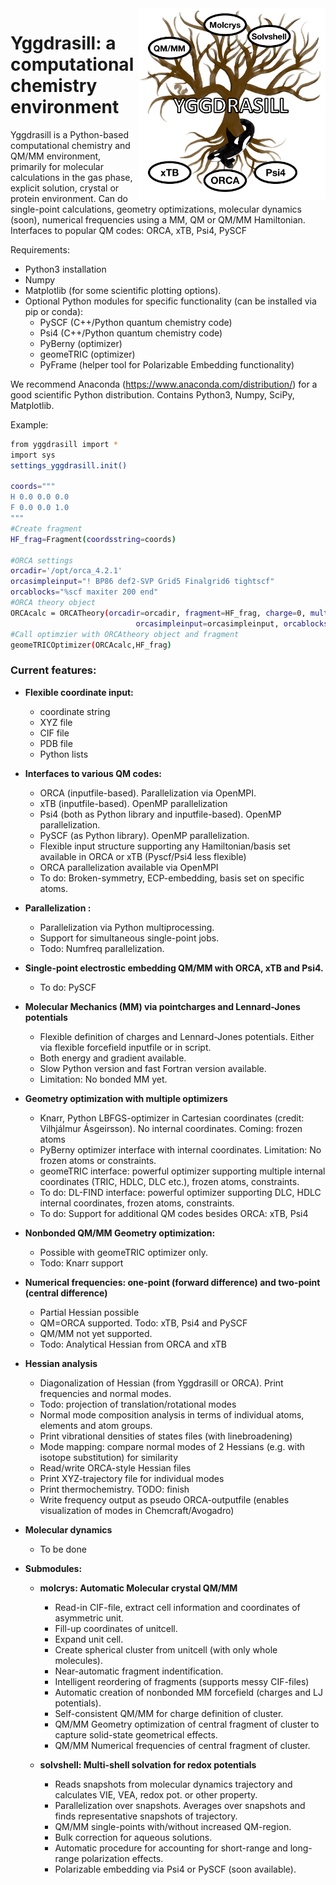 
<img src="yggdrasill-logo-v02.png" alt="drawing" width="300" align="right"/>

 # Yggdrasill: a computational chemistry environment
Yggdrasill is a Python-based computational chemistry and QM/MM environment, primarily for molecular calculations
in the gas phase, explicit solution, crystal or protein environment. Can do single-point calculations,
geometry optimizations, molecular dynamics (soon), numerical frequencies using a MM, QM or QM/MM Hamiltonian.
Interfaces to popular QM codes: ORCA, xTB, Psi4, PySCF

Requirements:
- Python3 installation
- Numpy
- Matplotlib (for some scientific plotting options).
- Optional Python modules for specific functionality (can be installed via pip or conda):
    - PySCF (C++/Python quantum chemistry code)
    - Psi4 (C++/Python quantum chemistry code)
    - PyBerny (optimizer)
    - geomeTRIC (optimizer)
    - PyFrame (helper tool for Polarizable Embedding functionality)

We recommend Anaconda (https://www.anaconda.com/distribution/) for a good scientific Python distribution. 
Contains Python3, Numpy, SciPy, Matplotlib.

Example:
```sh
from yggdrasill import *
import sys
settings_yggdrasill.init()

coords="""
H 0.0 0.0 0.0
F 0.0 0.0 1.0
"""
#Create fragment
HF_frag=Fragment(coordsstring=coords)

#ORCA settings
orcadir='/opt/orca_4.2.1'
orcasimpleinput="! BP86 def2-SVP Grid5 Finalgrid6 tightscf"
orcablocks="%scf maxiter 200 end"
#ORCA theory object
ORCAcalc = ORCATheory(orcadir=orcadir, fragment=HF_frag, charge=0, mult=1,
                         	orcasimpleinput=orcasimpleinput, orcablocks=orcablocks)
#Call optimzier with ORCAtheory object and fragment
geomeTRICOptimizer(ORCAcalc,HF_frag)
 ```

 ### Current features: 
- **Flexible coordinate input:**
    - coordinate string
    - XYZ file
    - CIF file
    - PDB file
    - Python lists
- **Interfaces to various QM codes:**
    - ORCA (inputfile-based). Parallelization via OpenMPI.
    - xTB (inputfile-based). OpenMP parallelization
    - Psi4 (both as Python library and inputfile-based). OpenMP parallelization.      
    - PySCF (as Python library). OpenMP parallelization.
    - Flexible input structure supporting any Hamiltonian/basis set available in ORCA or xTB (Pyscf/Psi4 less flexible)
    - ORCA parallelization available via OpenMPI
    - To do: Broken-symmetry, ECP-embedding, basis set on specific atoms.
- **Parallelization :**
    - Parallelization via Python multiprocessing.
    - Support for simultaneous single-point jobs.
    - Todo: Numfreq parallelization.
- **Single-point electrostic embedding QM/MM with ORCA, xTB and Psi4.**
    - To do: PySCF
- **Molecular Mechanics (MM) via pointcharges and Lennard-Jones potentials**
    - Flexible definition of charges and Lennard-Jones potentials. Either via flexible forcefield inputfile or 
    in script.
    - Both energy and gradient available.
    - Slow Python version and fast Fortran version available.
    - Limitation: No bonded MM yet.
- **Geometry optimization with multiple optimizers**
     - Knarr, Python LBFGS-optimizer in Cartesian coordinates (credit: Vilhjálmur Ásgeirsson). 
     No internal coordinates. Coming: frozen atoms
     - PyBerny optimizer interface with internal coordinates. Limitation: No frozen atoms or constraints.
     - geomeTRIC interface: powerful optimizer supporting multiple internal coordinates 
     (TRIC, HDLC, DLC etc.), frozen atoms, constraints.
     - To do: DL-FIND interface: powerful optimizer supporting DLC, HDLC internal coordinates, frozen atoms, constraints.
     - To do: Support for additional QM codes besides ORCA: xTB, Psi4
- **Nonbonded QM/MM Geometry optimization:**
    - Possible with geomeTRIC optimizer only.
    - Todo: Knarr support
- **Numerical frequencies: one-point (forward difference) and two-point (central difference)**
     - Partial Hessian possible
     - QM=ORCA supported. Todo: xTB, Psi4 and PySCF
     - QM/MM not yet supported.
     - Todo: Analytical Hessian from ORCA and xTB
- **Hessian analysis**
  - Diagonalization of Hessian (from Yggdrasill or ORCA). Print frequencies and normal modes.
  - Todo: projection of translation/rotational modes
  - Normal mode composition analysis in terms of individual atoms, elements and atom groups.
  - Print vibrational densities of states files (with linebroadening)
  - Mode mapping: compare normal modes of 2 Hessians (e.g. with isotope substitution) for similarity
  - Read/write ORCA-style Hessian files
  - Print XYZ-trajectory file for individual modes
  - Print thermochemistry. TODO: finish
  - Write frequency output as pseudo ORCA-outputfile (enables visualization of modes in Chemcraft/Avogadro)
   
- **Molecular dynamics**
    - To be done
    
- **Submodules:**
    - **molcrys: Automatic Molecular crystal QM/MM**
      - Read-in CIF-file, extract cell information and coordinates of asymmetric unit.
      - Fill-up coordinates of unitcell.
      - Expand unit cell.
      - Create spherical cluster from unitcell (with only whole molecules).
      - Near-automatic fragment indentification.
      - Intelligent reordering of fragments (supports messy CIF-files)
      - Automatic creation of nonbonded MM forcefield (charges and LJ potentials).
      - Self-consistent QM/MM for charge definition of cluster.
      - QM/MM Geometry optimization of central fragment of cluster to capture solid-state geometrical effects.
      - QM/MM Numerical frequencies of central fragment of cluster.
      
    - **solvshell: Multi-shell solvation for redox potentials**
      - Reads snapshots from molecular dynamics trajectory and calculates VIE, VEA, redox pot. or other property.
      - Parallelization over snapshots. Averages over snapshots and finds representative snapshots of trajectory.
      - QM/MM single-points with/without increased QM-region.
      - Bulk correction for aqueous solutions.
      - Automatic procedure for accounting for short-range and long-range polarization effects.
      - Polarizable embedding via Psi4 or PySCF (soon available).
      
    
